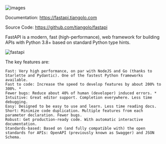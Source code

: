 ![images](https://github.com/ArkS0001/Fast-API/assets/113760964/097c8ecd-b9b3-44c3-bd45-71ea020e7027)


Documentation: https://fastapi.tiangolo.com

Source Code: https://github.com/tiangolo/fastapi

FastAPI is a modern, fast (high-performance), web framework for building APIs with Python 3.8+ based on standard Python type hints.

![fastapi](https://github.com/ArkS0001/Fast-API/assets/113760964/ad704768-d413-4c3a-a031-99c094ffa092)


The key features are:

    Fast: Very high performance, on par with NodeJS and Go (thanks to Starlette and Pydantic). One of the fastest Python frameworks available.
    Fast to code: Increase the speed to develop features by about 200% to 300%. *
    Fewer bugs: Reduce about 40% of human (developer) induced errors. *
    Intuitive: Great editor support. Completion everywhere. Less time debugging.
    Easy: Designed to be easy to use and learn. Less time reading docs.
    Short: Minimize code duplication. Multiple features from each parameter declaration. Fewer bugs.
    Robust: Get production-ready code. With automatic interactive documentation.
    Standards-based: Based on (and fully compatible with) the open standards for APIs: OpenAPI (previously known as Swagger) and JSON Schema.
